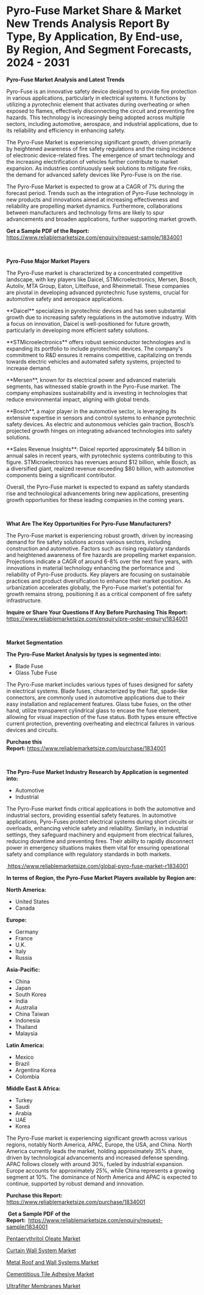 <p><h1>Pyro-Fuse Market Share & Market New Trends Analysis Report By Type, By Application, By End-use, By Region, And Segment Forecasts, 2024 - 2031</h1></p><p><strong>Pyro-Fuse Market Analysis and Latest Trends</strong></p>
<p><p>Pyro-Fuse is an innovative safety device designed to provide fire protection in various applications, particularly in electrical systems. It functions by utilizing a pyrotechnic element that activates during overheating or when exposed to flames, effectively disconnecting the circuit and preventing fire hazards. This technology is increasingly being adopted across multiple sectors, including automotive, aerospace, and industrial applications, due to its reliability and efficiency in enhancing safety.</p><p>The Pyro-Fuse Market is experiencing significant growth, driven primarily by heightened awareness of fire safety regulations and the rising incidence of electronic device-related fires. The emergence of smart technology and the increasing electrification of vehicles further contribute to market expansion. As industries continuously seek solutions to mitigate fire risks, the demand for advanced safety devices like Pyro-Fuse is on the rise. </p><p>The Pyro-Fuse Market is expected to grow at a CAGR of 7% during the forecast period. Trends such as the integration of Pyro-Fuse technology in new products and innovations aimed at increasing effectiveness and reliability are propelling market dynamics. Furthermore, collaborations between manufacturers and technology firms are likely to spur advancements and broaden applications, further supporting market growth.</p></p>
<p><strong>Get a Sample PDF of the Report:&nbsp;</strong> <a href="https://www.reliablemarketsize.com/enquiry/request-sample/1834001?utm_campaign=1592&utm_medium=2&utm_source=Github&utm_content=ia&utm_term=17102024&utm_id=pyro-fuse">https://www.reliablemarketsize.com/enquiry/request-sample/1834001</a></p>
<p>&nbsp;</p>
<p><strong>Pyro-Fuse Major Market Players</strong></p>
<p><p>The Pyro-Fuse market is characterized by a concentrated competitive landscape, with key players like Daicel, STMicroelectronics, Mersen, Bosch, Autoliv, MTA Group, Eaton, Littelfuse, and Rheinmetall. These companies are pivotal in developing advanced pyrotechnic fuse systems, crucial for automotive safety and aerospace applications.</p><p>**Daicel** specializes in pyrotechnic devices and has seen substantial growth due to increasing safety regulations in the automotive industry. With a focus on innovation, Daicel is well-positioned for future growth, particularly in developing more efficient safety solutions.</p><p>**STMicroelectronics** offers robust semiconductor technologies and is expanding its portfolio to include pyrotechnic devices. The company's commitment to R&D ensures it remains competitive, capitalizing on trends towards electric vehicles and automated safety systems, projected to increase demand.</p><p>**Mersen**, known for its electrical power and advanced materials segments, has witnessed stable growth in the Pyro-Fuse market. The company emphasizes sustainability and is investing in technologies that reduce environmental impact, aligning with global trends.</p><p>**Bosch**, a major player in the automotive sector, is leveraging its extensive expertise in sensors and control systems to enhance pyrotechnic safety devices. As electric and autonomous vehicles gain traction, Bosch’s projected growth hinges on integrating advanced technologies into safety solutions.</p><p>**Sales Revenue Insights**: Daicel reported approximately $4 billion in annual sales in recent years, with pyrotechnic systems contributing to this figure. STMicroelectronics has revenues around $12 billion, while Bosch, as a diversified giant, realized revenue exceeding $80 billion, with automotive components being a significant contributor.</p><p>Overall, the Pyro-Fuse market is expected to expand as safety standards rise and technological advancements bring new applications, presenting growth opportunities for these leading companies in the coming years.</p></p>
<p>&nbsp;</p>
<p><strong>What Are The Key Opportunities For Pyro-Fuse Manufacturers?</strong></p>
<p><p>The Pyro-Fuse market is experiencing robust growth, driven by increasing demand for fire safety solutions across various sectors, including construction and automotive. Factors such as rising regulatory standards and heightened awareness of fire hazards are propelling market expansion. Projections indicate a CAGR of around 6-8% over the next five years, with innovations in material technology enhancing the performance and reliability of Pyro-Fuse products. Key players are focusing on sustainable practices and product diversification to enhance their market position. As urbanization accelerates globally, the Pyro-Fuse market's potential for growth remains strong, positioning it as a critical component of fire safety infrastructure.</p></p>
<p><strong>Inquire or Share Your Questions If Any Before Purchasing This Report:</strong> <a href="https://www.reliablemarketsize.com/enquiry/pre-order-enquiry/1834001?utm_campaign=1592&utm_medium=2&utm_source=Github&utm_content=ia&utm_term=17102024&utm_id=pyro-fuse">https://www.reliablemarketsize.com/enquiry/pre-order-enquiry/1834001</a></p>
<p>&nbsp;</p>
<p><strong>Market Segmentation</strong></p>
<p><strong>The Pyro-Fuse Market Analysis by types is segmented into:</strong></p>
<p><ul><li>Blade Fuse</li><li>Glass Tube Fuse</li></ul></p>
<p><p>The Pyro-Fuse market includes various types of fuses designed for safety in electrical systems. Blade fuses, characterized by their flat, spade-like connectors, are commonly used in automotive applications due to their easy installation and replacement features. Glass tube fuses, on the other hand, utilize transparent cylindrical glass to encase the fuse element, allowing for visual inspection of the fuse status. Both types ensure effective current protection, preventing overheating and electrical failures in various devices and circuits.</p></p>
<p><strong>Purchase this Report:&nbsp;</strong><a href="https://www.reliablemarketsize.com/purchase/1834001?utm_campaign=1592&utm_medium=2&utm_source=Github&utm_content=ia&utm_term=17102024&utm_id=pyro-fuse">https://www.reliablemarketsize.com/purchase/1834001</a></p>
<p>&nbsp;</p>
<p><strong>The Pyro-Fuse Market Industry Research by Application is segmented into:</strong></p>
<p><ul><li>Automotive</li><li>Industrial</li></ul></p>
<p><p>The Pyro-Fuse market finds critical applications in both the automotive and industrial sectors, providing essential safety features. In automotive applications, Pyro-Fuses protect electrical systems during short circuits or overloads, enhancing vehicle safety and reliability. Similarly, in industrial settings, they safeguard machinery and equipment from electrical failures, reducing downtime and preventing fires. Their ability to rapidly disconnect power in emergency situations makes them vital for ensuring operational safety and compliance with regulatory standards in both markets.</p></p>
<p><a href="https://www.reliablemarketsize.com/global-pyro-fuse-market-r1834001?utm_campaign=1592&utm_medium=2&utm_source=Github&utm_content=ia&utm_term=17102024&utm_id=pyro-fuse">&nbsp;https://www.reliablemarketsize.com/global-pyro-fuse-market-r1834001</a></p>
<p><strong>In terms of Region, the Pyro-Fuse Market Players available by Region are:</strong></p>
<p>
    <p> <strong> North America: </strong>
        <ul>
            <li>United States</li>
            <li>Canada</li>
        </ul>
        </p> 
    <p> <strong> Europe: </strong>
        <ul>
            <li>Germany</li>
            <li>France</li>
            <li>U.K.</li>
            <li>Italy</li>
            <li>Russia</li>
        </ul>
        </p> 
    <p> <strong> Asia-Pacific: </strong>
        <ul>
            <li>China</li>
            <li>Japan</li>
            <li>South Korea</li>
            <li>India</li>
            <li>Australia</li>
            <li>China Taiwan</li>
            <li>Indonesia</li>
            <li>Thailand</li>
            <li>Malaysia</li>
        </ul>
        </p> 
    <p> <strong> Latin America: </strong>
        <ul>
            <li>Mexico</li>
            <li>Brazil</li>
            <li>Argentina Korea</li>
            <li>Colombia</li>
        </ul>
        </p> 
    <p> <strong> Middle East & Africa: </strong>
        <ul>
            <li>Turkey</li>
            <li>Saudi</li>
            <li>Arabia</li>
            <li>UAE</li>
            <li>Korea</li>
        </ul>
    </p>
    </p>
<p><p>The Pyro-Fuse market is experiencing significant growth across various regions, notably North America, APAC, Europe, the USA, and China. North America currently leads the market, holding approximately 35% share, driven by technological advancements and increased defense spending. APAC follows closely with around 30%, fueled by industrial expansion. Europe accounts for approximately 25%, while China represents a growing segment at 10%. The dominance of North America and APAC is expected to continue, supported by robust demand and innovation.</p></p>
<p><strong>Purchase this Report: </strong><a href="https://www.reliablemarketsize.com/purchase/1834001?utm_campaign=1592&utm_medium=2&utm_source=Github&utm_content=ia&utm_term=17102024&utm_id=pyro-fuse">https://www.reliablemarketsize.com/purchase/1834001</a></p>
<p>&nbsp;<strong>Get a Sample PDF of the Report:&nbsp;&nbsp;</strong><a href="https://www.reliablemarketsize.com/enquiry/request-sample/1834001?utm_campaign=1592&utm_medium=2&utm_source=Github&utm_content=ia&utm_term=17102024&utm_id=pyro-fuse">https://www.reliablemarketsize.com/enquiry/request-sample/1834001</a></p>
<p><strong></strong></p>
<p><p><a href="https://www.linkedin.com/pulse/decoding-pentaerythritol-oleate-industry-dynamics-strategic-lmkle?utm_campaign=1592&utm_medium=2&utm_source=Github&utm_content=ia&utm_term=17102024&utm_id=pyro-fuse">Pentaerythritol Oleate Market</a></p><p><a href="https://www.linkedin.com/pulse/curtain-wall-system-market-overview-global-trends-future-prospects-ksipe?utm_campaign=1592&utm_medium=2&utm_source=Github&utm_content=ia&utm_term=17102024&utm_id=pyro-fuse">Curtain Wall System Market</a></p><p><a href="https://www.linkedin.com/pulse/metal-roof-wall-systems-market-size-growth-trends-statistics-vudge?utm_campaign=1592&utm_medium=2&utm_source=Github&utm_content=ia&utm_term=17102024&utm_id=pyro-fuse">Metal Roof and Wall Systems Market</a></p><p><a href="https://www.linkedin.com/pulse/in-depth-analysis-global-cementitious-tile-adhesive-market-9quxe?utm_campaign=1592&utm_medium=2&utm_source=Github&utm_content=ia&utm_term=17102024&utm_id=pyro-fuse">Cementitious Tile Adhesive Market</a></p><p><a href="https://www.linkedin.com/pulse/ultrafilter-membranes-market-evolution-regional-adaptations-innovation-p77ze?utm_campaign=1592&utm_medium=2&utm_source=Github&utm_content=ia&utm_term=17102024&utm_id=pyro-fuse">Ultrafilter Membranes Market</a></p></p>